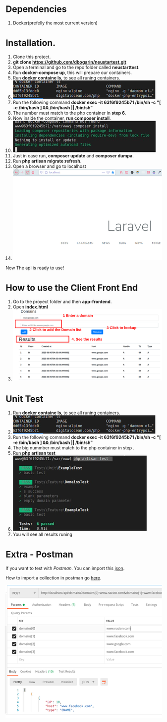 
# Dependencies 
1. Docker(prefelly the most current version)

# Installation.

1. Clone this protect.
1. **git clone https://github.com/dbogarin/neustartest.git**
1. Open a terminal and go to the repo folder called **neustarttest**.
1. Run **docker-compose up**, this will prepare our containers.
1. Run **docker containe ls**, to see all runing containers.
1. ![alt text](/readme/images/dockerls.jpg)
1. Run the following command **docker exec -it 63f6f9245b71  /bin/sh -c "[ -e /bin/bash ] && /bin/bash || /bin/sh"**
1. The number must match to the php container in **step 6**.
1. Now inside the container, **run composer install**.
1. ![alt text](/readme/images/composerinstall.jpg)
1. Just in case run, **composer update** and **composer dumpa**.
1. Run **php artisan migrate:refresh**.
1. Open a browser and go to localhost
1. ![alt text](/readme/images/localhost.jpg)

Now The api is ready to use!

# How to use the Client Front End

1. Go to the proyect folder and then **app-frontend**.
1. Open **index.html**
1. ![alt text](/readme/images/frontend.png)

# Unit Test
1. Run **docker containe ls**, to see all runing containers.
1. ![alt text](/readme/images/dockerls.jpg)
1. Run the following command **docker exec -it 63f6f9245b71  /bin/sh -c "[ -e /bin/bash ] && /bin/bash || /bin/sh"**
1. The big nummber must match to the php container in step .
1. Run **php artisan test**
1. ![alt text](/readme/images/unitest.jpg)
1. You will see all results runing

# Extra - Postman

If you want to test with *Postman*. You can import this [json](https://www.postman.com/collections/721d55588fa26332f0c8).

How to import a collection in postman go [here](https://kb.datamotion.com/?ht_kb=postman-instructions-for-exporting-and-importing).

![alt text](/readme/images/postman.png)
